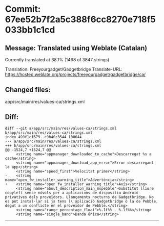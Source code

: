 # Commit: 67ee52b7f2a5c388f6cc8270e718f5033bb1c1cd
## Message: Translated using Weblate (Catalan)

Currently translated at 38.1% (1468 of 3847 strings)

Translation: Freeyourgadget/Gadgetbridge
Translate-URL: https://hosted.weblate.org/projects/freeyourgadget/gadgetbridge/ca/
## Changed files:
app/src/main/res/values-ca/strings.xml

## Diff:
```
diff --git a/app/src/main/res/values-ca/strings.xml b/app/src/main/res/values-ca/strings.xml
index 499f1cf679..c9b40c3544 100644
--- a/app/src/main/res/values-ca/strings.xml
+++ b/app/src/main/res/values-ca/strings.xml
@@ -1524,7 +1524,7 @@
     <string name="appmanager_downloaded_to_cache">Descarregat %s a cache</string>
     <string name="appmanager_download_app_error">Error descarregant la app</string>
     <string name="speed_first">Velocitat primer</string>
-    <string name="open_fw_installer_warning_title">Advertència</string>
+    <string name="open_fw_installer_warning_title">Avís</string>
     <string name="about_description_main_nopebble">Substitut lliure copyleft sense núvols per a aplicacions de dispositiu Android privatives dels proveïdors. Llançaments nocturns de Gadgetbridge. No es pot instal·lar si ja tens l\'aplicació Gadgetbridge o la de Pebble, degut a un conflicte en el proveïdor de Pebble.</string>
     <string name="range_percentage_float">%.1f%% - %.1f%%</string>
     <string name="single_band">Banda única</string>
```
-----------------------------------

